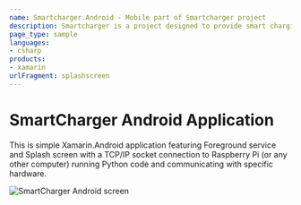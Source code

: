 ```yaml
---
name: Smartcharger.Android - Mobile part of Smartcharger project
description: Smartcharger is a project designed to provide smart charging capability to any Android phone, using smart outlet, Raspberry Pi with a RF 433MHz transmitter and receiver (for sniffing the codes of specific outlets)
page_type: sample
languages:
- csharp
products:
- xamarin
urlFragment: splashscreen
---
```

# SmartCharger Android Application

This is simple Xamarin.Android application featuring Foreground service and Splash screen with a TCP/IP socket connection to Raspberry Pi (or any other computer) running Python code and communicating with specific hardware.  

![SmartCharger Android screen](Screenshots/Screenshpt.png)
